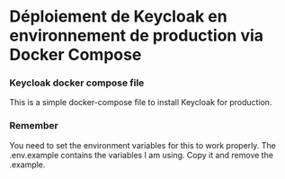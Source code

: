 # Déploiement de Keycloak en environnement de production via Docker Compose


### Keycloak docker compose file

This is a simple docker-compose file to install Keycloak for production.

### Remember

You need to set the environment variables for this to work properly.
The .env.example contains the variables I am using. Copy it and remove the .example.
